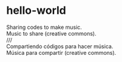 # hello-world

Sharing codes to make music.<br>
Music to share (creative commons).
<br>
///
<br>
Compartiendo códigos para hacer música. <br>
Música para compartir (creative commons). 
